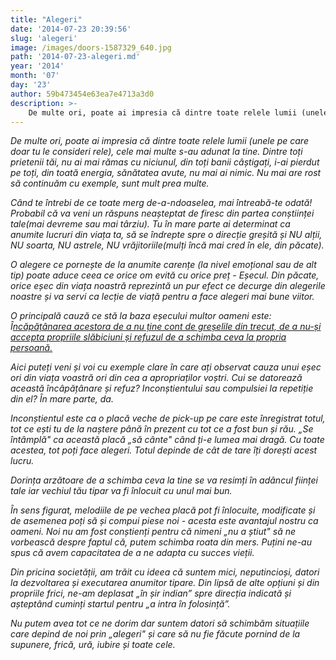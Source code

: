 ```yaml
---
title: "Alegeri"
date: '2014-07-23 20:39:56'
slug: 'alegeri'
image: /images/doors-1587329_640.jpg
path: '2014-07-23-alegeri.md'
year: '2014'
month: '07'
day: '23'
author: 59b473454e63ea7e4713a3d0
description: >-
    De multe ori, poate ai impresia că dintre toate relele lumii (unele pe care doar tu le consideri rele), cele mai multe s-au adunat la tine. Dintre toți prietenii tăi, nu ai mai rămas cu niciunul, din 
---
```

<div class="kg-card-markdown"><p><em>De multe ori, poate ai impresia că dintre toate relele lumii (unele pe care doar tu le consideri rele), cele mai multe s-au adunat la tine. Dintre toți prietenii tăi, nu ai mai rămas cu niciunul, din toți banii câștigați, i-ai pierdut pe toți, din toată energia, sănătatea avute, nu mai ai nimic. Nu mai are rost să continuăm cu exemple, sunt mult prea multe.</em></p>
<p><em>Când te întrebi de ce toate merg de-a-ndoaselea, mai întreabă-te odată! Probabil că va veni un răspuns neașteptat de firesc din partea conștiinței tale(mai devreme sau mai târziu). Tu în mare parte ai determinat ca anumite lucruri din viața ta, să se îndrepte spre o direcție greșită și NU alții, NU soarta, NU astrele, NU vrăjitoriile(mulți încă mai cred în ele, din păcate).</em></p>
<p><em>O alegere ce pornește de la anumite carențe (la nivel emoțional sau de alt tip) poate aduce ceea ce orice om evită cu orice preț - Eșecul. Din păcate, orice eșec din viața noastră reprezintă un pur efect ce decurge din alegerile noastre și va servi ca lecție de viață pentru a face alegeri mai bune viitor. </em></p>
<p><em>O principală cauză ce stă la baza eșecului multor oameni este: Î<span style="text-decoration: underline;">ncăpățânarea</span><span style="text-decoration: underline;"> acestora de a nu ține cont de greșelile din trecut, de a nu-și accepta propriile slăbiciuni și refuzul de a schimba ceva la propria persoană.</span></em></p>
<p><em> Aici puteți veni și voi cu exemple clare în care ați observat cauza unui eșec ori din viața voastră ori din cea a apropriaților voștri. Cui se datorează această încâpățânare și refuz? Inconștientului sau compulsiei la repetiție din el? În mare parte, da.</em></p>
<p><em> </em><em>Inconștientul este ca o placă veche de pick-up pe care este înregistrat totul, tot ce ești tu de la naștere până în prezent cu tot ce a fost bun și rău. „Se întâmplă" ca această placă „să cânte" când ți-e lumea mai dragă. Cu toate acestea, tot poți face alegeri. Totul depinde de cât de tare îți dorești acest lucru.</em></p>
<p><em>Dorința arzătoare de a schimba ceva la tine se va resimți în adâncul ființei tale iar vechiul tău tipar va fi înlocuit cu unul mai bun.</em></p>
<p><em>În sens figurat, melodiile de pe vechea placă pot fi înlocuite, modificate și de asemenea poți să și compui piese noi - acesta este avantajul nostru ca oameni. </em> <em>Noi nu am fost conștienți pentru că nimeni „nu a știut" să ne vorbească despre faptul că, putem schimba roata din mers. Puțini ne-au spus că avem capacitatea de a ne adapta cu succes vieții. </em></p>
<p><em>Din pricina societății, am trăit cu ideea că suntem mici, neputincioși, datori la dezvoltarea și executarea anumitor tipare. Din lipsă de alte opțiuni și din propriile frici, n</em><em>e-am deplasat „în șir indian” spre direcția indicată și așteptând cuminți startul pentru  „a intra în folosință”.</em></p>
<p><em>Nu putem avea tot ce ne dorim dar suntem datori să schimbăm situațiile care depind de noi prin „alegeri" și care să nu fie făcute pornind de la supunere, frică, ură, iubire și toate cele.</em></p>
</div>
    